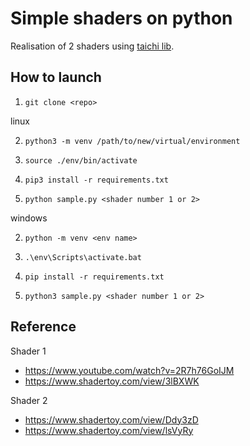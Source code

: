 # Simple shaders on python

Realisation of 2 shaders using [taichi lib](https://www.taichi-lang.org/).

## How to launch
1. `git clone <repo>`

linux

2. `python3 -m venv /path/to/new/virtual/environment`

3. `source ./env/bin/activate`

4. `pip3 install -r requirements.txt`

5. `python sample.py <shader number 1 or 2>`

windows

2. `python -m venv <env name> `

3. `.\env\Scripts\activate.bat`

4. `pip install -r requirements.txt`

5. `python3 sample.py <shader number 1 or 2>`

## Reference
Shader 1
- https://www.youtube.com/watch?v=2R7h76GoIJM
- https://www.shadertoy.com/view/3lBXWK

Shader 2
- https://www.shadertoy.com/view/Ddy3zD
- https://www.shadertoy.com/view/lsVyRy
